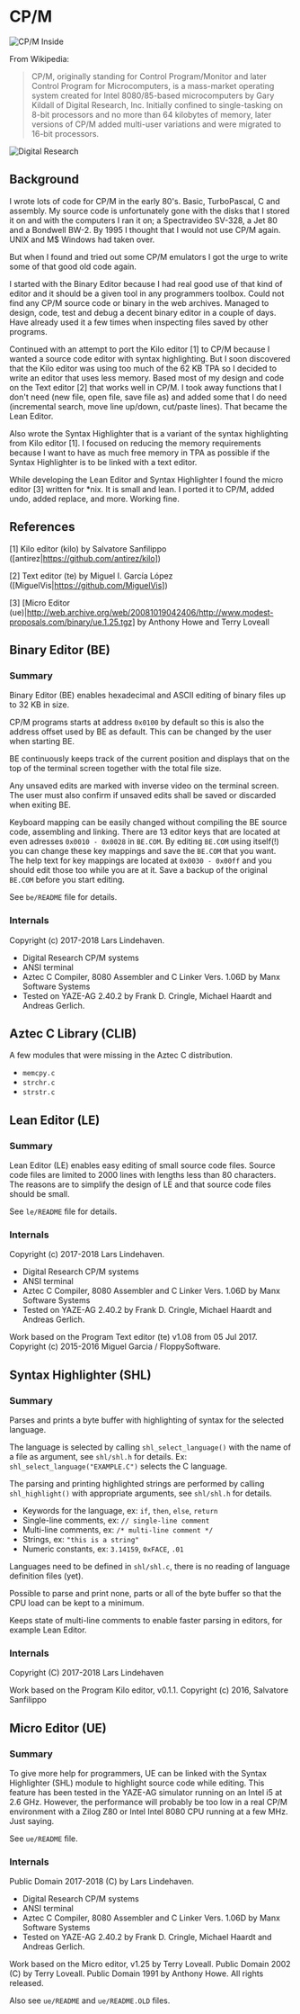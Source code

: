 # CP/M

![CP/M Inside](https://github.com/lindehaven/CP-M/blob/master/images/cpm_inside.png)

From Wikipedia:
> CP/M, originally standing for Control Program/Monitor and later Control
> Program for Microcomputers, is a mass-market operating system created for
> Intel 8080/85-based microcomputers by Gary Kildall of Digital Research, Inc.
> Initially confined to single-tasking on 8-bit processors and no more than 64
> kilobytes of memory, later versions of CP/M added multi-user variations and
> were migrated to 16-bit processors.

![Digital Research](https://github.com/lindehaven/CP-M/blob/master/images/digital_research.png)


## Background

I wrote lots of code for CP/M in the early 80's. Basic, TurboPascal, C and
assembly. My source code is unfortunately gone with the disks that I stored
it on and with the computers I ran it on; a Spectravideo SV-328, a Jet 80 and 
a Bondwell BW-2. By 1995 I thought that I would not use CP/M again. UNIX and M$
Windows had taken over.

But when I found and tried out some CP/M emulators I got the urge to write
some of that good old code again.

I started with the Binary Editor because I had real good use of that kind of
editor and it should be a given tool in any programmers toolbox. Could not
find any CP/M source code or binary in the web archives. Managed to design,
code, test and debug a decent binary editor in a couple of days. Have already
used it a few times when inspecting files saved by other programs.

Continued with an attempt to port the Kilo editor [1] to CP/M because I wanted
a source code editor with syntax highlighting. But I soon discovered that the
Kilo editor was using too much of the 62 KB TPA so I decided to write an editor
that uses less memory. Based most of my design and code on the Text editor [2]
that works well in CP/M. I took away functions that I don't need (new file, open
file, save file as) and added some that I do need (incremental search, move line
up/down, cut/paste lines). That became the Lean Editor.

Also wrote the Syntax Highlighter that is a variant of the syntax highlighting
from Kilo editor [1]. I focused on reducing the memory requirements because I
want to have as much free memory in TPA as possible if the Syntax Highlighter
is to be linked with a text editor.

While developing the Lean Editor and Syntax Highlighter I found the micro
editor [3] written for *nix. It is small and lean. I ported it to CP/M, added
undo, added replace, and more. Working fine.

## References

  [1] Kilo editor (kilo) by Salvatore Sanfilippo ([antirez|https://github.com/antirez/kilo])
  
  [2] Text editor (te) by Miguel I. García López ([MiguelVis|https://github.com/MiguelVis])

  [3] [Micro Editor (ue)|http://web.archive.org/web/20081019042406/http://www.modest-proposals.com/binary/ue.1.25.tgz] by Anthony Howe and Terry Loveall


## Binary Editor (BE)
   
### Summary

Binary Editor (BE) enables hexadecimal and ASCII editing of binary
files up to 32 KB in size.

CP/M programs starts at address `0x0100` by default so this is also
the address offset used by BE as default. This can be changed by
the user when starting BE.

BE continuously keeps track of the current position and displays
that on the top of the terminal screen together with the total file
size.

Any unsaved edits are marked with inverse video on the terminal
screen. The user must also confirm if unsaved edits shall be saved
or discarded when exiting BE.

Keyboard mapping can be easily changed without compiling the BE
source code, assembling and linking. There are 13 editor keys that
are located at even adresses `0x0010 - 0x0028` in `BE.COM`. By editing
`BE.COM` using itself(!) you can change these key mappings and save
the `BE.COM` that you want. The help text for key mappings are located
at `0x0030 - 0x00ff` and you should edit those too while you are at it.
Save a backup of the original `BE.COM` before you start editing.

See `be/README` file for details.

### Internals 

Copyright (c) 2017-2018 Lars Lindehaven.

*   Digital Research CP/M systems
*   ANSI terminal
*   Aztec C Compiler, 8080 Assembler and C Linker Vers. 1.06D by
    Manx Software Systems
*   Tested on YAZE-AG 2.40.2 by Frank D. Cringle, Michael Haardt
    and Andreas Gerlich.


## Aztec C Library (CLIB)

A few modules that were missing in the Aztec C distribution.

*   `memcpy.c`
*   `strchr.c`
*   `strstr.c`


## Lean Editor (LE)
   
### Summary 

Lean Editor (LE) enables easy editing of small source code files.
Source code files are limited to 2000 lines with lengths less than
80 characters. The reasons are to simplify the design of LE and
that source code files should be small.

See `le/README` file for details.

### Internals

Copyright (c) 2017-2018 Lars Lindehaven.

*   Digital Research CP/M systems
*   ANSI terminal
*   Aztec C Compiler, 8080 Assembler and C Linker Vers. 1.06D by
    Manx Software Systems
*   Tested on YAZE-AG 2.40.2 by Frank D. Cringle, Michael Haardt
    and Andreas Gerlich.

Work based on the Program Text editor (te) v1.08 from 05 Jul 2017.
Copyright (c) 2015-2016 Miguel Garcia / FloppySoftware.


## Syntax Highlighter (SHL)

### Summary

Parses and prints a byte buffer with highlighting of syntax for the
selected language.

The language is selected by calling `shl_select_language()` with the name
of a file as argument, see `shl/shl.h` for details.
Ex: `shl_select_language("EXAMPLE.C")` selects the C language.

The parsing and printing highlighted strings are performed by calling
`shl_highlight()` with appropriate arguments, see `shl/shl.h` for details.

*   Keywords for the language, ex: `if`, `then`, `else`, `return`
*   Single-line comments, ex: `// single-line comment`
*   Multi-line comments, ex: `/* multi-line comment */`
*   Strings, ex: `"this is a string"`
*   Numeric constants, ex: `3.14159`, `0xFACE`, `.01`

Languages need to be defined in `shl/shl.c`, there is no reading of
language definition files (yet).

Possible to parse and print none, parts or all of the byte buffer so that
the CPU load can be kept to a minimum.

Keeps state of multi-line comments to enable faster parsing in editors,
for example Lean Editor.

### Internals

Copyright (C) 2017-2018 Lars Lindehaven

Work based on the Program Kilo editor, v0.1.1.
Copyright (c) 2016, Salvatore Sanfilippo <antirez at gmail dot com>

## Micro Editor (UE)

### Summary 

To give more help for programmers, UE can be linked with the
Syntax Highlighter (SHL) module to highlight source code while
editing. This feature has been tested in the YAZE-AG simulator
running on an Intel i5 at 2.6 GHz. However, the performance will
probably be too low in a real CP/M environment with a Zilog Z80 or
Intel Intel 8080 CPU running at a few MHz. Just saying.

See `ue/README` file.

### Internals 

Public Domain 2017-2018 (C) by Lars Lindehaven.

*   Digital Research CP/M systems
*   ANSI terminal
*   Aztec C Compiler, 8080 Assembler and C Linker Vers. 1.06D by
    Manx Software Systems
*   Tested on YAZE-AG 2.40.2 by Frank D. Cringle, Michael Haardt
    and Andreas Gerlich.

Work based on the Micro editor, v1.25 by Terry Loveall.
Public Domain 2002 (C) by Terry Loveall.
Public Domain 1991 by Anthony Howe.  All rights released.

Also see `ue/README` and `ue/README.OLD` files.
